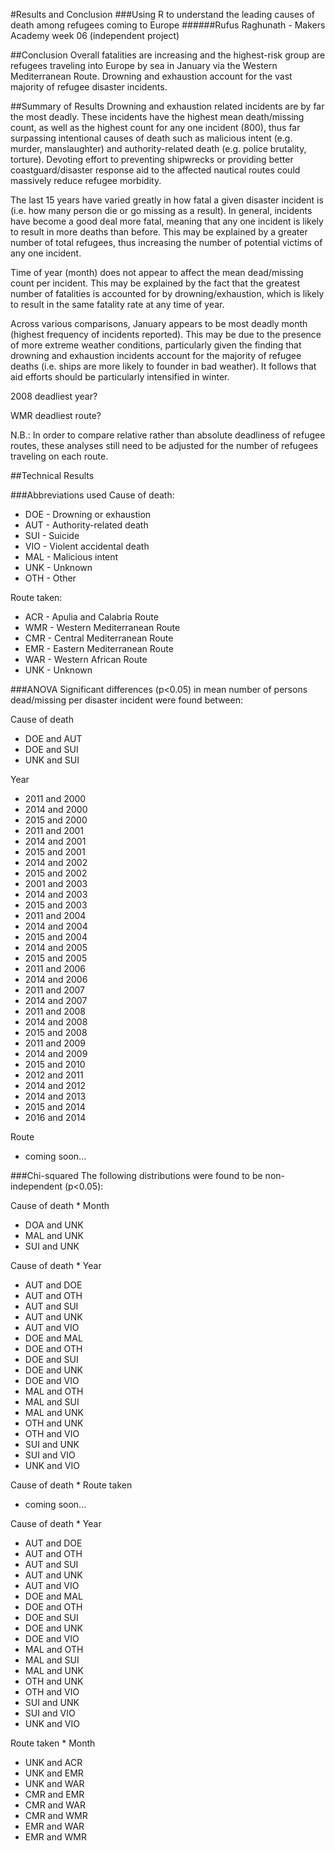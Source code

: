 #Results and Conclusion
###Using R to understand the leading causes of death among refugees coming to Europe
######Rufus Raghunath - Makers Academy week 06 (independent project)


##Conclusion
Overall fatalities are increasing and the highest-risk group are refugees traveling into Europe by sea in January via the Western Mediterranean Route. Drowning and exhaustion account for the vast majority of refugee disaster incidents.

##Summary of Results
Drowning and exhaustion related incidents are by far the most deadly. These incidents have the highest mean death/missing count, as well as the highest count for any one incident (800), thus far surpassing intentional causes of death such as malicious intent (e.g. murder, manslaughter) and authority-related death (e.g. police brutality, torture). Devoting effort to preventing shipwrecks or providing better coastguard/disaster response aid to the affected nautical routes could massively reduce refugee morbidity.

The last 15 years have varied greatly in how fatal a given disaster incident is (i.e. how many person die or go missing as a result). In general, incidents have become a good deal more fatal, meaning that any one incident is likely to result in more deaths than before. This may be explained by a greater number of total refugees, thus increasing the number of potential victims of any one incident.

Time of year (month) does not appear to affect the mean dead/missing count per incident. This may be explained by the fact that the greatest number of fatalities is accounted for by drowning/exhaustion, which is likely to result in the same fatality rate at any time of year.

Across various comparisons, January appears to be most deadly month (highest frequency of incidents reported). This may be due to the presence of more extreme weather conditions, particularly given the finding that drowning and exhaustion incidents account for the majority of refugee deaths (i.e. ships are more likely to founder in bad weather). It follows that aid efforts should be particularly intensified in winter.

2008 deadliest year?

WMR deadliest route?

N.B.:
In order to compare relative rather than absolute deadliness of refugee routes, these analyses still need to be adjusted for the number of refugees traveling on each route.



##Technical Results

###Abbreviations used
Cause of death:

- DOE - Drowning or exhaustion
- AUT - Authority-related death
- SUI - Suicide
- VIO - Violent accidental death
- MAL - Malicious intent
- UNK - Unknown
- OTH - Other

Route taken:

- ACR - Apulia and Calabria Route
- WMR - Western Mediterranean Route
- CMR - Central Mediterranean Route
- EMR - Eastern Mediterranean Route
- WAR - Western African Route
- UNK - Unknown


###ANOVA
Significant differences (p<0.05) in mean number of persons dead/missing per disaster incident were found between:

Cause of death

- DOE and AUT
- DOE and SUI
- UNK and SUI

Year

- 2011 and 2000
- 2014 and 2000
- 2015 and 2000
- 2011 and 2001
- 2014 and 2001
- 2015 and 2001
- 2014 and 2002
- 2015 and 2002
- 2001 and 2003
- 2014 and 2003
- 2015 and 2003
- 2011 and 2004
- 2014 and 2004
- 2015 and 2004
- 2014 and 2005
- 2015 and 2005
- 2011 and 2006
- 2014 and 2006
- 2011 and 2007
- 2014 and 2007
- 2011 and 2008
- 2014 and 2008
- 2015 and 2008
- 2011 and 2009
- 2014 and 2009
- 2015 and 2010
- 2012 and 2011
- 2014 and 2012
- 2014 and 2013
- 2015 and 2014
- 2016 and 2014

Route

- coming soon...


###Chi-squared
The following distributions were found to be non-independent (p<0.05):

Cause of death * Month

- DOA and UNK
- MAL and UNK
- SUI and UNK

Cause of death * Year

- AUT and DOE
- AUT and OTH
- AUT and SUI
- AUT and UNK
- AUT and VIO
- DOE and MAL
- DOE and OTH
- DOE and SUI
- DOE and UNK
- DOE and VIO
- MAL and OTH
- MAL and SUI
- MAL and UNK
- OTH and UNK
- OTH and VIO
- SUI and UNK
- SUI and VIO
- UNK and VIO

Cause of death * Route taken

- coming soon...

Cause of death * Year

- AUT and DOE
- AUT and OTH
- AUT and SUI
- AUT and UNK
- AUT and VIO
- DOE and MAL
- DOE and OTH
- DOE and SUI
- DOE and UNK
- DOE and VIO
- MAL and OTH
- MAL and SUI
- MAL and UNK
- OTH and UNK
- OTH and VIO
- SUI and UNK
- SUI and VIO
- UNK and VIO

Route taken * Month

- UNK and ACR
- UNK and EMR
- UNK and WAR
- CMR and EMR
- CMR and WAR
- CMR and WMR
- EMR and WAR
- EMR and WMR
